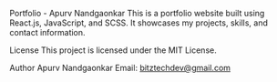 
Portfolio - Apurv Nandgaonkar
This is a portfolio website built using React.js, JavaScript, and SCSS. It showcases my projects, skills, and contact information.

License
This project is licensed under the MIT License.

Author
Apurv Nandgaonkar
Email: bitztechdev@gmail.com